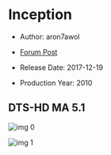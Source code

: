 # Inception

* Author: aron7awol

* [Forum Post](https://www.avsforum.com/threads/bass-eq-for-filtered-movies.2995212/post-56880990)

* Release Date: 2017-12-19
* Production Year: 2010

## DTS-HD MA 5.1

![img 0](https://i.imgur.com/5puxeO4.jpg)

![img 1](https://i.imgur.com/RKgQTaY.png)

